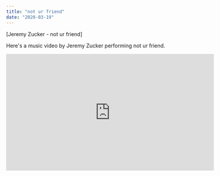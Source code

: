```yaml
---
title: "not ur friend"
date: "2020-03-19"
---
```


\[Jeremy Zucker - not ur friend]

Here's a music video by Jeremy Zucker performing not ur friend.

<iframe width="560" height="315" src="https://www.youtube.com/embed/4uXXNdytJb4" frameborder="0" allowfullscreen></iframe>
